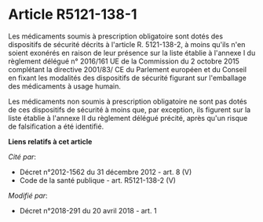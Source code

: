 # Article R5121-138-1

Les médicaments soumis à prescription obligatoire sont dotés des dispositifs de sécurité décrits à l'article R. 5121-138-2, à
moins qu'ils n'en soient exonérés en raison de leur présence sur la liste établie à l'annexe I du règlement délégué n°
2016/161 UE de la Commission du 2 octobre 2015 complétant la directive 2001/83/ CE du Parlement européen et du Conseil en
fixant les modalités des dispositifs de sécurité figurant sur l'emballage des médicaments à usage humain.

Les médicaments non soumis à prescription obligatoire ne sont pas dotés de ces dispositifs de sécurité à moins que, par
exception, ils figurent sur la liste établie à l'annexe II du règlement délégué précité, après qu'un risque de falsification
a été identifié.

**Liens relatifs à cet article**

_Cité par_:

  - Décret n°2012-1562 du 31 décembre 2012 - art. 8 (V)
  - Code de la santé publique - art. R5121-138-2 (V)

_Modifié par_:

  - Décret n°2018-291 du 20 avril 2018 - art. 1
